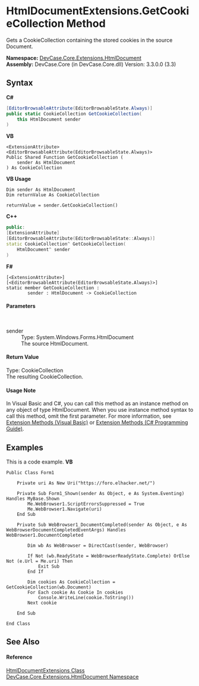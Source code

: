 # HtmlDocumentExtensions.GetCookieCollection Method 
 

Gets a CookieCollection containing the stored cookies in the source Document.

**Namespace:**&nbsp;<a href="N_DevCase_Core_Extensions_HtmlDocument">DevCase.Core.Extensions.HtmlDocument</a><br />**Assembly:**&nbsp;DevCase.Core (in DevCase.Core.dll) Version: 3.3.0.0 (3.3)

## Syntax

**C#**<br />
``` C#
[EditorBrowsableAttribute(EditorBrowsableState.Always)]
public static CookieCollection GetCookieCollection(
	this HtmlDocument sender
)
```

**VB**<br />
``` VB
<ExtensionAttribute>
<EditorBrowsableAttribute(EditorBrowsableState.Always)>
Public Shared Function GetCookieCollection ( 
	sender As HtmlDocument
) As CookieCollection
```

**VB Usage**<br />
``` VB Usage
Dim sender As HtmlDocument
Dim returnValue As CookieCollection

returnValue = sender.GetCookieCollection()
```

**C++**<br />
``` C++
public:
[ExtensionAttribute]
[EditorBrowsableAttribute(EditorBrowsableState::Always)]
static CookieCollection^ GetCookieCollection(
	HtmlDocument^ sender
)
```

**F#**<br />
``` F#
[<ExtensionAttribute>]
[<EditorBrowsableAttribute(EditorBrowsableState.Always)>]
static member GetCookieCollection : 
        sender : HtmlDocument -> CookieCollection 

```


#### Parameters
&nbsp;<dl><dt>sender</dt><dd>Type: System.Windows.Forms.HtmlDocument<br />The source HtmlDocument.</dd></dl>

#### Return Value
Type: CookieCollection<br />The resulting CookieCollection.

#### Usage Note
In Visual Basic and C#, you can call this method as an instance method on any object of type HtmlDocument. When you use instance method syntax to call this method, omit the first parameter. For more information, see <a href="https://docs.microsoft.com/dotnet/visual-basic/programming-guide/language-features/procedures/extension-methods">Extension Methods (Visual Basic)</a> or <a href="https://docs.microsoft.com/dotnet/csharp/programming-guide/classes-and-structs/extension-methods">Extension Methods (C# Programming Guide)</a>.

## Examples
This is a code example. 
**VB**<br />
``` VB
Public Class Form1

    Private uri As New Uri("https://foro.elhacker.net/")

    Private Sub Form1_Shown(sender As Object, e As System.Eventing) Handles MyBase.Shown
        Me.WebBrowser1.ScriptErrorsSuppressed = True
        Me.WebBrowser1.Navigate(uri)
    End Sub

    Private Sub WebBrowser1_DocumentCompleted(sender As Object, e As WebBrowserDocumentCompletedEventArgs) Handles WebBrowser1.DocumentCompleted

        Dim wb As WebBrowser = DirectCast(sender, WebBrowser)

        If Not (wb.ReadyState = WebBrowserReadyState.Complete) OrElse Not (e.Url = Me.uri) Then
            Exit Sub
        End If

        Dim cookies As CookieCollection = GetCookieCollection(wb.Document)
        For Each cookie As Cookie In cookies
            Console.WriteLine(cookie.ToString())
        Next cookie

    End Sub

End Class
```


## See Also


#### Reference
<a href="T_DevCase_Core_Extensions_HtmlDocument_HtmlDocumentExtensions">HtmlDocumentExtensions Class</a><br /><a href="N_DevCase_Core_Extensions_HtmlDocument">DevCase.Core.Extensions.HtmlDocument Namespace</a><br />